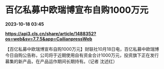# 百亿私募中欧瑞博宣布自购1000万元

**2023-10-18 03:45**

**https://api3.cls.cn/share/article/1488352?os=web&sv=7.7.5&app=CailianpressWeb**

【百亿私募中欧瑞博宣布自购1000万元】财联社10月18日电，百亿私募中欧瑞博今日自购公告称，公司将于近期使用自有资金合计1000万元，投资旗下正在发行募集的新产品，在产品运作期间长期持有。（记者 沈述红）